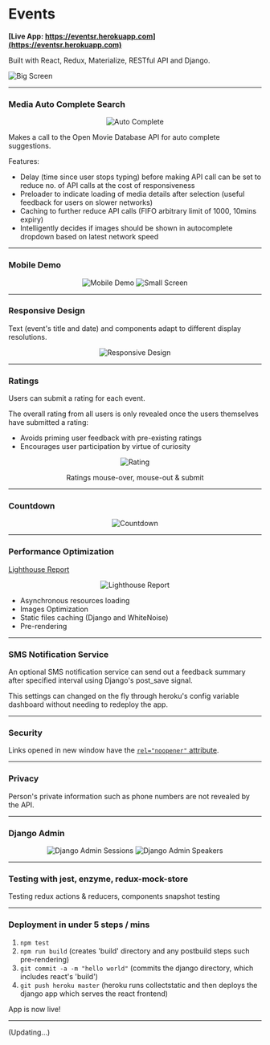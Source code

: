 # Events

**[Live App: https://eventsr.herokuapp.com](https://eventsr.herokuapp.com)**

Built with React, Redux, Materialize, RESTful API and Django.

![](img/big-screen.png "Big Screen")

---

### Media Auto Complete Search

<p align="center">
  <img src=img/auto-complete.png alt="Auto Complete"/>
</p>

Makes a call to the Open Movie Database API for auto complete suggestions.

Features:

- Delay (time since user stops typing) before making API call can be set to reduce no. of API calls at the cost of responsiveness
- Preloader to indicate loading of media details after selection (useful feedback for users on slower networks)
- Caching to further reduce API calls (FIFO arbitrary limit of 1000, 10mins expiry)
- Intelligently decides if images should be shown in autocomplete dropdown based on latest network speed

---

### Mobile Demo

<p align="center">
  <img src=img/mobile-demo.gif alt="Mobile Demo"/>
  <img src=img/small-screen.png alt="Small Screen"/>
</p>

---

### Responsive Design

Text (event's title and date) and components adapt to different display resolutions.

<p align="center">
  <img src=img/responsive-design.gif alt="Responsive Design"/>
</p>

---

### Ratings

Users can submit a rating for each event.

The overall rating from all users is only revealed once the users themselves have submitted a rating:

- Avoids priming user feedback with pre-existing ratings
- Encourages user participation by virtue of curiosity

<p align="center">
  <img src=img/events-rating.gif alt="Rating"/>
</p>
<p align="center">
  Ratings mouse-over, mouse-out & submit
</p>

---

### Countdown

<p align="center">
  <img src=img/events-countdown.gif alt="Countdown"/>
</p>

---

### Performance Optimization

<a href="https://danieltjw.github.io/react-django-events/html/eventsr.herokuapp.com_2019-07-05_12-00-56.html" target="_blank" rel="noopener">Lighthouse Report</a>

<p align="center">
  <img src=img/lighthouse-report.png alt="Lighthouse Report"/>
</p>

- Asynchronous resources loading
- Images Optimization
- Static files caching (Django and WhiteNoise)
- Pre-rendering

---

### SMS Notification Service

An optional SMS notification service can send out a feedback summary after specified interval using Django's post_save signal.

This settings can changed on the fly through heroku's config variable dashboard without needing to redeploy the app.

---

### Security

Links opened in new window have the [`rel="noopener"` attribute](https://developers.google.com/web/tools/lighthouse/audits/noopener).

---

### Privacy

Person's private information such as phone numbers are not revealed by the API.

---

### Django Admin

<p align="center">
  <img valign="top" src=img/events-django-admin-session.png alt="Django Admin Sessions"/>
  <img valign="top" src=img/events-django-admin-speakers.png alt="Django Admin Speakers"/>
</p>

---

### Testing with jest, enzyme, redux-mock-store

Testing redux actions & reducers, components snapshot testing

---

### Deployment in under 5 steps / mins

1. `npm test`
2. `npm run build` (creates 'build' directory and any postbuild steps such pre-rendering)
3. `git commit -a -m "hello world"` (commits the django directory, which includes react's 'build')
4. `git push heroku master` (heroku runs collectstatic and then deploys the django app which serves the react frontend)

App is now live!

---

(Updating...)
